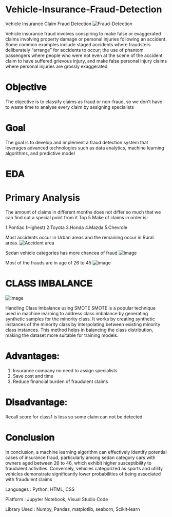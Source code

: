 # Vehicle-Insurance-Fraud-Detection
Vehicle Insurance Claim Fraud Detection
![Fraud-Detection](https://github.com/VIJAY84SH/Vehicle-Insurance-Fraud-Detection/assets/95535340/adfc5058-a4fd-43eb-8f5b-d9ba8f8f5806)

Vehicle insurance fraud involves conspiring to make false or exaggerated claims involving property damage or personal injuries following an accident. Some common examples include staged accidents where fraudsters deliberately “arrange” for accidents to occur; the use of phantom passengers where people who were not even at the scene of the accident claim to have suffered grievous injury, and make false personal injury claims where personal injuries are grossly exaggerated

# 𝐎𝐛𝐣𝐞𝐜𝐭𝐢𝐯𝐞
The objective is to classify claims as fraud or non-fraud, so we don't have to waste time to analyse every claim by assigning specialists

# 𝐆𝐨𝐚𝐥
The goal is to develop and implement a fraud detection system that leverages advanced technologies such as data analytics, machine learning algorithms, and predictive model

# 𝐄𝐃𝐀
# Primary Analysis
The amount of claims in different months does not differ so much that we can find out a special point from it
Top 5 Make of claims in order is:

1.Pontiac (Highest)
2.Toyota
3.Honda
4.Mazda
5.Chevrole

Most accidents occur in Urban areas and the remaining occur in Rural areas.
![Accident area](https://github.com/VIJAY84SH/Vehicle-Insurance-Fraud-Detection/assets/95535340/473598ac-0c66-4e2e-8f96-24a535897ff7)

Sedan vehicle categories has more chancea of fraud 
![image](https://github.com/VIJAY84SH/Vehicle-Insurance-Fraud-Detection/assets/95535340/bf56c7ba-036e-4d8d-8aab-963b5a31f9be)

Most of the frauds are in age of 26 to 45
![image](https://github.com/VIJAY84SH/Vehicle-Insurance-Fraud-Detection/assets/95535340/f0f979c4-7649-459e-aff1-d4a54b617d32)



# 𝐂𝐋𝐀𝐒𝐒 𝐈𝐌𝐁𝐀𝐋𝐀𝐍𝐂𝐄
![image](https://github.com/VIJAY84SH/Vehicle-Insurance-Fraud-Detection/assets/95535340/505300c1-a864-4e1f-bd22-a1d17990ce9c)

 Handling Class Imbalance using SMOTE
SMOTE is a popular technique used in machine learning to address class imbalance by generating synthetic samples for the minority class.
It works by creating synthetic instances of the minority class by interpolating between existing minority class instances.
This method helps in balancing the class distribution, making the dataset more suitable for training models.

# 𝐀𝐝𝐯𝐚𝐧𝐭𝐚𝐠𝐞𝐬:
 1. Insurance company no need to assign specialists
 2. Save cost and time 
 3. Reduce financial burden of fraudulent claims

 # 𝐃𝐢𝐬𝐚𝐝𝐯𝐚𝐧𝐭𝐚𝐠𝐞:
 Recall score for class1 is less so some claim can not be detected

 # 𝐂𝐨𝐧𝐜𝐥𝐮𝐬𝐢𝐨𝐧
In conclusion, a machine learning algorithm can effectively identify potential cases of insurance fraud, particularly among sedan category cars with owners aged between 26 to 46, which exhibit higher susceptibility to fraudulent activities. Conversely, vehicles categorized as sports and utility vehicles demonstrate significantly lower probabilities of being associated with fraudulent claims

Languages : Python, HTML, CSS

Platform : Jupyter Notebook, Visual Studio Code

Library Used : Numpy, Pandas, matplotlib, seaborn, Scikit-learn


